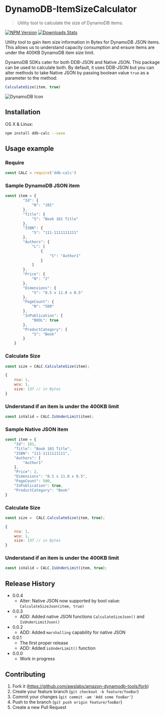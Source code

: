 # DynamoDB-ItemSizeCalculator

> Utility tool to calculate the size of DynamoDB items.

[![NPM Version][npm-image]][npm-url]
[![Downloads Stats][npm-downloads]][npm-url]

Utility tool to gain item size information in Bytes for DynamoDB JSON items. This allows us to understand capacity consumption and ensure items are under the 400KB DynamoDB item size limit.

DynamoDB SDKs cater for both DDB-JSON and Native JSON. This package can be used to calculate both. By default, it uses DDB-JSON but you can alter methods to take Native JSON by passing boolean value `true` as a parameter to the method:

```js
CalculateSize(item, true)
```

![DynamoDB Icon](https://www.cdata.com/blog/articles/20191018-dynamodb-performance-0.png)

## Installation

OS X & Linux:

```sh
npm install ddb-calc --save
```

## Usage example  
  
### **Require**

```js
const CALC = require('ddb-calc')
```

### **Sample DynamoDB JSON item**

```js
const item = {
        "Id": {
            "N": "101"
        },
        "Title": {
            "S": "Book 101 Title"
        },
        "ISBN": {
            "S": "111-1111111111"
        },
        "Authors": {
            "L": [
                {
                    "S": "Author1"
                }
            ]
        },
        "Price": {
            "N": "2"
        },
        "Dimensions": {
            "S": "8.5 x 11.0 x 0.5"
        },
        "PageCount": {
            "N": "500"
        },
        "InPublication": {
            "BOOL": true
        },
        "ProductCategory": {
            "S": "Book"
        }
    }
```

### **Calculate Size**

```js
const size = CALC.CalculateSize(item);
```

```js
{ 
    rcu: 1, 
    wcu: 1, 
    size: 137 // in Bytes
}
```

### **Understand if an item is under the 400KB limit**

```js
const isValid = CALC.IsUnderLimit(item);
```

### **Sample Native JSON item**

```js
const item = {
    "Id": 101,
    "Title": "Book 101 Title",
    "ISBN": "111-1111111111",
    "Authors": [
        "Author1"
    ],
    "Price": 2,
    "Dimensions": "8.5 x 11.0 x 0.5",
    "PageCount": 500,
    "InPublication": true,
    "ProductCategory": "Book"
}
```

### **Calculate Size**

```js
const size =  CALC.CalculateSize(item, true);
```

```js
{ 
    rcu: 1, 
    wcu: 1, 
    size: 137 // in Bytes
}
```

### **Understand if an item is under the 400KB limit**

```js
const isValid = CALC.IsUnderLimit(item, true);
```

## Release History

* 0.0.4
  * Alter: Native JSON now supported by bool value: `CalculateSizeJson(item, true)`
* 0.0.3
  * ADD: Added native JSON functions `CalculateSizeJson()` and `IsUnderLimitJson()`
* 0.0.2
  * ADD: Added `marshalling` capability for native JSON
* 0.0.1
  * The first proper release
  * ADD: Added `isUnderLimit()` function
* 0.0.0
  * Work in progress

## Contributing

1. Fork it (<https://github.com/awslabs/amazon-dynamodb-tools/fork>)
2. Create your feature branch (`git checkout -b feature/fooBar`)
3. Commit your changes (`git commit -am 'Add some fooBar'`)
4. Push to the branch (`git push origin feature/fooBar`)
5. Create a new Pull Request

<!-- Markdown link & img dfn's -->
[npm-image]: https://img.shields.io/npm/v/ddb-calc.svg?style=flat-square
[npm-url]: https://npmjs.org/package/ddb-calc
[npm-downloads]: https://img.shields.io/npm/dm/ddb-calc.svg?style=flat-square
